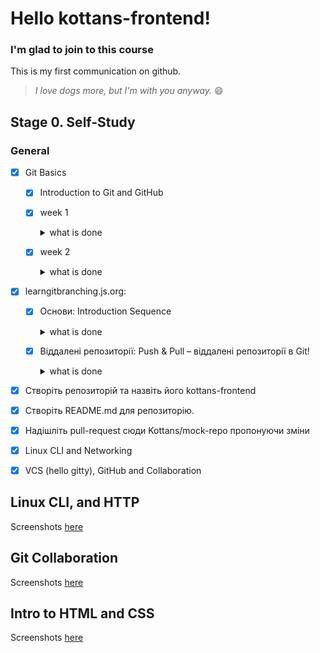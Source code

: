 # Hello kottans-frontend!

### I'm glad to join to this course

This is my first communication on github.

> *I love dogs more, but I'm with you anyway.* :smile:

## Stage 0. Self-Study

### General

- [x] Git Basics

  - [x] Introduction to Git and GitHub
   - [x] week 1
      <details> <summary> what is done </summary>
      
     ![screenshot](Images/week_1.PNG)
     
      </details>
   - [x] week 2
      <details> 
      <summary> what is done </summary>
      
      ![screenshot](Images/week_2.PNG)
      </details>   
      
 - [x] learngitbranching.js.org:
    - [x] Основи: Introduction Sequence
       <details> <summary> what is done </summary>
       
         ![screenshot](Images/Introduction_Sequence.PNG)
       </details>
    - [x] Віддалені репозиторії: Push & Pull – віддалені репозиторії в Git!
       <details> <summary> what is done </summary>
       
         ![screenshot](*.PNG)
       </details>
       
  - [x]  Створіть репозиторій та назвіть його kottans-frontend
  - [x]  Створіть README.md для репозиторію.
  - [x]  Надішліть pull-request сюди Kottans/mock-repo пропонуючи зміни
      
- [x] Linux CLI and Networking
- [x] VCS (hello gitty), GitHub and Collaboration

 ## Linux CLI, and HTTP
 
 Screenshots [here](https://github.com/ksevld/kottans-frontend/tree/main/task_linux_cli)

## Git Collaboration

 Screenshots [here](https://github.com/ksevld/kottans-frontend/tree/main/task_git_collaboration)
 
 ## Intro to HTML and CSS
 
 Screenshots [here](https://github.com/ksevld/kottans-frontend/tree/main/task_html_css_intro)

